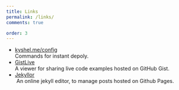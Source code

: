 ```yaml
---
title: Links
permalink: /links/
comments: true

order: 3
---
```


- [kyshel.me/config](http://kyshel.me/config)    
  Commands for instant depoly.
- [GistLive](http://kyshel.me/GistLive)    
  A viewer for sharing live code examples hosted on GitHub Gist.
- [Jekyllor](http://kyshel.me/jekyllor)    
  An online jekyll editor, to manage posts hosted on Github Pages. 

